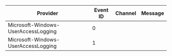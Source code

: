 Provider                             |  Event ID  |  Channel  |  Message
-------------------------------------|------------|-----------|---------
Microsoft-Windows-UserAccessLogging  |  0         |           |
Microsoft-Windows-UserAccessLogging  |  1         |           |